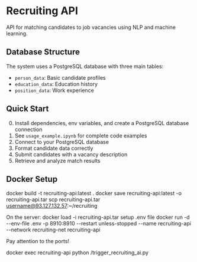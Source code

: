 
# Recruiting API

API for matching candidates to job vacancies using NLP and machine learning.

## Database Structure

The system uses a PostgreSQL database with three main tables:
- `person_data`: Basic candidate profiles
- `education_data`: Education history 
- `position_data`: Work experience

## Quick Start
0. Install dependencies, env variables, and create a PostgreSQL database connection
1. See `usage_example.ipynb` for complete code examples
2. Connect to your PostgreSQL database
3. Format candidate data correctly
4. Submit candidates with a vacancy description
5. Retrieve and analyze match results

## Docker Setup
docker build -t recruiting-api:latest .
docker save recruiting-api:latest -o recruiting-api.tar
scp recruiting-api.tar username@93.127.132.57:~/recruiting

On the server:
docker load -i recruiting-api.tar
setup .env file
docker run -d --env-file .env -p 8910:8910 --restart unless-stopped --name recruiting-api --network recruiting-net recruiting-api


Pay attention to the ports!

docker exec recruiting-api python /trigger_recruiting_ai.py
